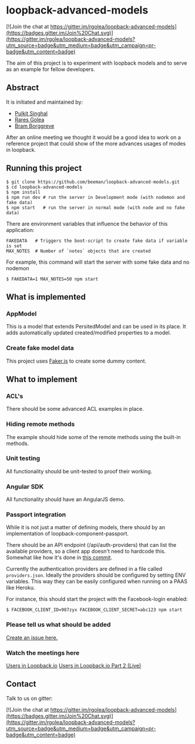 # loopback-advanced-models

[![Join the chat at https://gitter.im/rgolea/loopback-advanced-models](https://badges.gitter.im/Join%20Chat.svg)](https://gitter.im/rgolea/loopback-advanced-models?utm_source=badge&utm_medium=badge&utm_campaign=pr-badge&utm_content=badge)

The aim of this project is to experiment with loopback models and to serve as
an example for fellow developers.

## Abstract

It is initiated and maintained by:

- [Pulkit Singhal](https://github.com/pulkitsinghal)
- [Rares Golea](https://github.com/rgolea)
- [Bram Borggreve](https://github.com/beeman)

After an online meeting we thought it would be a good idea to work on a reference
project that could show of the more advances usages of modes in loopback.

## Running this project

    $ git clone https://github.com/beeman/loopback-advanced-models.git
    $ cd loopback-advanced-models
    $ npm install
    $ npm run dev # run the server in Development mode (with nodemon and fake data)
    $ npm start   # run the server in normal mode (with node and no fake data)

There are environment variables that influence the behavior of this application:

    FAKEDATA   # Triggers the boot-script to create fake data if variable is set
    MAX_NOTES  # Number of `notes` objects that are created

For example, this command will start the server with some fake data and no nodemon

    $ FAKEDATA=1 MAX_NOTES=50 npm start

## What is implemented

### AppModel

This is a model that extends PersitedModel and can be used in its place. It adds
automatically updated created/modified properties to a model.

### Create fake model data

This project uses [Faker.js](https://github.com/marak/Faker.js/) to create some
dummy content.

## What to implement

### ACL's

There should be some advanced ACL examples in place.

### Hiding remote methods

The example should hide some of the remote methods using the built-in methods.

### Unit testing

All functionality should be unit-tested to proof their working.

### Angular SDK

All functionality should have an AngularJS demo.

### Passport integration

While it is not just a matter of defining models, there should by an implementation
of loopback-component-passport.

There should be an API endpoint (/api/auth-providers) that can list the available
providers, so a client app doesn't need to hardcode this. Somewhat like how it's
done in [this  commit](https://github.com/beeman/loopback-angular-admin/commit/ad88478ee261b41415eee72fe2466a14bc7aa0be#diff-44f70a8b9cd0111def427647ebf3d4f2R1).

Currently the authentication providers are defined in a file called `providers.json`.
Ideally the providers should be configured by setting ENV variables. This way they
can be easily configured when running on a PAAS like Heroku.

For instance, this should start the project with the Facebook-login enabled:  

    $ FACEBOOK_CLIENT_ID=987zyx FACEBOOK_CLIENT_SECRET=abc123 npm start

### Please tell us what should be added

[Create an issue here.](https://github.com/beeman/loopback-advanced-models/issues)

### Watch the meetings here

[Users in Loopback.io](https://www.youtube.com/watch?v=UdsOcOVg_0M)
[Users in Loopback.io Part 2 (Live)](https://www.youtube.com/watch?v=RRH3oxbJdBs&lc=z13mw1jirsapshvm3225yrmhokm2thjly)

## Contact

Talk to us on gitter:

[![Join the chat at https://gitter.im/rgolea/loopback-advanced-models](https://badges.gitter.im/Join%20Chat.svg)](https://gitter.im/rgolea/loopback-advanced-models?utm_source=badge&utm_medium=badge&utm_campaign=pr-badge&utm_content=badge)
